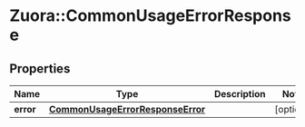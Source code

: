 # Zuora::CommonUsageErrorResponse

## Properties
Name | Type | Description | Notes
------------ | ------------- | ------------- | -------------
**error** | [**CommonUsageErrorResponseError**](CommonUsageErrorResponseError.md) |  | [optional] 


